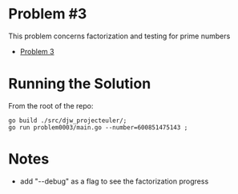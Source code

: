 Problem #3
==========

This problem concerns factorization and testing for prime numbers

* [Problem 3](https://projecteuler.net/problem=3)

Running the Solution
=====

From the root of the repo:

```
go build ./src/djw_projecteuler/;
go run problem0003/main.go --number=600851475143 ;
```

Notes
=====

  * add "--debug" as a flag to see the  factorization progress
